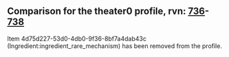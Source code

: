 ## Comparison for the theater0 profile, rvn: [736](https://github.com/PRO100KatYT/FortniteProfileRevisions/tree/main/profiles/theater0/736%20theater0.json)-[738](https://github.com/PRO100KatYT/FortniteProfileRevisions/tree/main/profiles/theater0/738%20theater0.json)

Item 4d75d227-53d0-4db0-9f36-8bf7a4dab43c (Ingredient:ingredient_rare_mechanism) has been removed from the profile.
<br><br>
